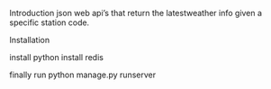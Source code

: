 Introduction 
json web api’s that return the latestweather info given a specific station code.

Installation

install python 
install redis

finally run 
python manage.py runserver
